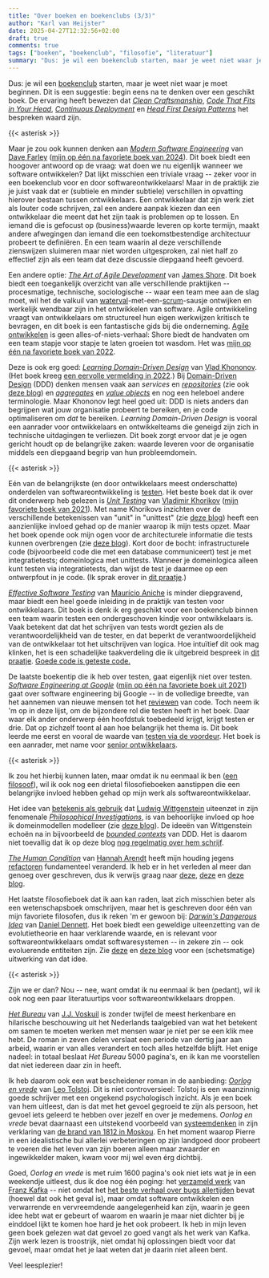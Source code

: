 ```yaml
---
title: "Over boeken en boekenclubs (3/3)"
author: "Karl van Heijster"
date: 2025-04-27T12:32:56+02:00
draft: true
comments: true
tags: ["boeken", "boekenclub", "filosofie", "literatuur"]
summary: "Dus: je wil een boekenclub starten, maar je weet niet waar je moet beginnen. Dit is een suggestie: begin eens na te denken over een geschikt boek. Lees verder voor een aantal tips."
---
```


Dus: je wil een [boekenclub](/tags/boekenclub/ "Blogs met de tag 'boekenclub'") starten, maar je weet niet waar je moet beginnen. Dit is een suggestie: begin eens na te denken over een geschikt boek. De ervaring heeft bewezen dat [*Clean Craftsmanship*](https://www.pearson.com/en-us/subject-catalog/p/clean-craftsmanship-disciplines-standards-and-ethics/P200000009529/9780136915713 "'Clean Craftsmanship: Disciplines, Standards, and Ethics' Robert C. Martin, Addison Wesley 2021"), [*Code That Fits in Your Head*](https://www.oreilly.com/library/view/code-that-fits/9780137464302/ "'Code That Fits in Your Head: Heuristics for Software Engineering', Mark Seemann, O'Reilly Media 2021"), [*Continuous Deployment*](https://www.oreilly.com/library/view/continuous-deployment/9781098146719/ "Valentina Servile, 'Continuous Deployment: Enable Faster Feedback, Safer Releases, and More Reliable Software', 'O'Reilly Inc. 2024") en [*Head First Design Patterns*](https://www.oreilly.com/library/view/head-first-design/9781492077992/ "Eric Freeman & Elisabeth Robson, 'Head First Design Patterns (2nd Edition): Building Extensible & Maintainable Object-Oriented Software', O'Reilly Media Inc. 2020") het bespreken waard zijn. 


{{< asterisk >}}


Maar je zou ook kunnen denken aan [*Modern Software Engineering*](https://www.oreilly.com/library/view/modern-software-engineering/9780137314942/ "David Farley, 'Modern Software Engineering: Doing What Works to Build Better Software Faster', Addison-Wesley Professional 2021") van [Dave Farley](https://www.davefarley.net/) ([mijn op één na favoriete boek van 2024](/blog/24/12/de-beste-boeken-over-software-ontwikkeling-die-ik-in-2024-las/ "'De beste boeken over software ontwikkeling die ik in 2024 las'")). Dit boek biedt een hoogover antwoord op de vraag: wat doen we nu eigenlijk wanneer we software ontwikkelen? Dat lijkt misschien een triviale vraag -- zeker voor in een boekenclub voor en door softwareontwikkelaars! Maar in de praktijk zie je juist vaak dat er (subtiele en minder subtiele) verschillen in opvatting hierover bestaan tussen ontwikkelaars. Een ontwikkelaar dat zijn werk ziet als louter code schrijven, zal een andere aanpak kiezen dan een ontwikkelaar die meent dat het zijn taak is problemen op te lossen. En iemand die is gefocust op (business)waarde leveren op korte termijn, maakt andere afwegingen dan iemand die een toekomstbestendige architectuur probeert te definiëren. En een team waarin al deze verschillende zienswijzen sluimeren maar niet worden uitgesproken, zal niet half zo effectief zijn als een team dat deze discussie diepgaand heeft gevoerd.


Een andere optie: [*The Art of Agile Development*](https://www.jamesshore.com/v2/books/aoad2 "James Shore, 'The Art of Agile Development (Second Edition)', O'Reilly Media Inc. 2021") van [James Shore](https://www.jamesshore.com/). Dit boek biedt een toegankelijk overzicht van alle verschillende praktijken -- procesmatige, technische, sociologische -- waar een team mee aan de slag moet, wil het de valkuil van [waterval](/tags/waterval/ "Blogs met de tag 'waterval'")-met-een-[scrum](/tags/scrum/ "Blogs met de tag 'scrum'")-sausje ontwijken en werkelijk wendbaar zijn in het ontwikkelen van software. Agile ontwikkeling vraagt van ontwikkelaars om structureel hun eigen werkwijzen kritisch te bevragen, en dit boek is een fantastische gids bij die onderneming. [Agile ontwikkelen](/tags/agile-ontwikkeling/ "Blogs met de tag 'agile ontwikkeling'") is geen alles-of-niets-verhaal: Shore biedt de handvaten om een team stapje voor stapje te laten groeien tot wasdom. Het was [mijn op één na favoriete boek van 2022](/blog/22/12/de-beste-boeken-over-software-ontwikkeling-die-ik-in-2022-las/ "'De beste boeken over software ontwikkeling die ik in 2022 las'"). 


Deze is ook erg goed: [*Learning Domain-Driven Design*](https://www.oreilly.com/library/view/learning-domain-driven-design/9781098100124/ "Vlad Khononov, 'Learning Domain-Driven Design: Aligning Software Architecture and Business Strategy', O'Reily Media Inc. 2021") van [Vlad Khononov](https://vladikk.com/). (Het boek kreeg [een eervolle vermelding in 2022](/blog/22/12/de-beste-boeken-over-software-ontwikkeling-die-ik-in-2022-las/ "'De beste boeken over software ontwikkeling die ik in 2022 las'").) Bij [Domain-Driven Design](/tags/domain-driven-design/ "Blogs met de tag 'domain-driven design'") (DDD) denken mensen vaak aan *services* en [*repositories*](https://martinfowler.com/eaaCatalog/repository.html "Martin Fowler, 'Repository'") (zie ook [deze blog](/blog/24/05/technieken-vs-trucjes/ "'Technieken vs trucjes'")) en [*aggregates*](https://martinfowler.com/bliki/DDD_Aggregate.html "Martin Fowler, 'D D D_ Aggregate'") en [*value objects*](https://martinfowler.com/bliki/ValueObject.html "Martin Fowler, 'Value Object'") en nog een heleboel andere terminologie. Maar Khononov legt heel goed uit: DDD is niets anders dan begrijpen wat jouw organisatie probeert te bereiken, en je code optimaliseren om *dat* te bereiken. *Learning Domain-Driven Design* is vooral een aanrader voor ontwikkelaars en ontwikkelteams die geneigd zijn zich in technische uitdagingen te verliezen. Dit boek zorgt ervoor dat je je ogen gericht houdt op de belangrijke zaken: waarde leveren voor de organisatie middels een diepgaand begrip van hun probleemdomein.


{{< asterisk >}}


Eén van de belangrijkste (en door ontwikkelaars meest onderschatte) onderdelen van softwareontwikkeling is [testen](/tags/testen/ "Blogs met de tag 'testen'"). Het beste boek dat ik over dit onderwerp heb gelezen is [*Unit Testing*](https://www.manning.com/books/unit-testing "Vladimir Khorikov, 'Unit Testing: Principles, Practices, and Patterns', Manning Publications 2020") van [Vladimir Khorikov](https://www.linkedin.com/in/vladimir-khorikov-bb482653/) ([mijn favoriete boek van 2021](/blog/21/12/de-beste-boeken-over-software-ontwikkeling-die-ik-in-2021-las/ "'De beste boeken over software ontwikkeling die ik in 2021 las'")). Met name Khorikovs inzichten over de verschillende betekenissen van "unit" in "unittest" (zie [deze blog](/blog/22/11/wat-is-een-unit/ "'Wat is een unit?'")) heeft een aanzienlijke invloed gehad op de manier waarop ik mijn tests opzet. Maar het boek opende ook mijn ogen voor de architecturele informatie die tests kunnen overbrengen (zie [deze blog](/blog/21/08/moet-je-dit-willen-testen/ "'Moet je dit willen testen?'")). Kort door de bocht: infrastructurele code (bijvoorbeeld code die met een database communiceert) test je met integratietests; domeinlogica met unittests. Wanneer je domeinlogica alleen kunt testen via integratietests, dan wijst de test je daarmee op een ontwerpfout in je code. (Ik sprak erover in [dit praatje](/talks/wat-zegt-deze-test/ "'Wat zegt deze test?'").)


[*Effective Software Testing*](https://www.manning.com/books/effective-software-testing "Maurício Aniche, 'Effective Software Testing: A Developer's Guide', Manning Publication 2022") van [Maurício Aniche](https://mauricioaniche.com/) is minder diepgravend, maar biedt een heel goede inleiding in de praktijk van testen voor ontwikkelaars. Dit boek is denk ik erg geschikt voor een boekenclub binnen een team waarin testen een ondergeschoven kindje voor ontwikkelaars is. Vaak betekent dat dat het schrijven van tests wordt gezien als de verantwoordelijkheid van de tester, en dat beperkt de verantwoordelijkheid van de ontwikkelaar tot het uitschrijven van logica. Hoe intuïtief dit ook mag klinken, het is een schadelijke taakverdeling die ik uitgebreid bespreek in [dit praatje](/talks/testen-een-filosofisch-retrospectief/ "'Testen: een filosofisch retrospectief'"). [Goede code is geteste code.](/blog/24/07/goede-code-is-geteste-code/ "'Goede code is geteste code'")


De laatste boekentip die ik heb over testen, gaat eigenlijk niet over testen. [*Software Engineering at Google*](https://www.oreilly.com/library/view/software-engineering-at/9781492082781/ "Titus Winters, Tom Manshreck & Hyrum Wright (eds.), 'Software Engineering at Google: Lessons Learned from Programming Over Time', O'Reilly Media Inc. 2020") ([mijn op één na favoriete boek uit 2021](/blog/21/12/de-beste-boeken-over-software-ontwikkeling-die-ik-in-2021-las/ "'De beste boeken over software ontwikkeling die ik in 2021 las'")) gaat over software engineering bij Google -- in de volledige breedte, van het aannemen van nieuwe mensen tot het [reviewen](/tags/code-reviews/ "Blogs met de tag 'code reviews'") van code. Toch neem ik 'm op in deze lijst, om de bijzondere rol die testen heeft in het boek. Daar waar elk ander onderwerp één hoofdstuk toebedeeld krijgt, krijgt testen er drie. Dat op zichzelf toont al aan hoe belangrijk het thema is. Dit boek leerde me eerst en vooral de waarde van [testen via de voordeur](/blog/22/06/testen-via-de-voordeur/ "'Testen via de voordeur'"). Het boek is een aanrader, met name voor [senior ontwikkelaars](/blog/25/04/wat-maakt-een-senior-senior/ "'Wat maakt een senior senior?'").



{{< asterisk >}}


Ik zou het hierbij kunnen laten, maar omdat ik nu eenmaal ik ben ([een filosoof](/blog/24/05/over-filosofie-en-software-ontwikkelen/ "'Over filosofie en software ontwikkelen'")), wil ik ook nog een drietal filosofieboeken aanstippen die een belangrijke invloed hebben gehad op mijn werk als softwareontwikkelaar. 


Het idee van [betekenis als gebruik](https://plato.stanford.edu/entries/wittgenstein/#MeanUse "'3.3 Meaning as Use' in 'Ludwig Wittgenstein', Stanford Encyclopedia of Philosophy") dat [Ludwig Wittgenstein](https://plato.stanford.edu/entries/wittgenstein/ "'Ludwig Wittgenstein', Stanford Encyclopedia of Philosophy") uiteenzet in zijn fenomenale [*Philosophical Investigations*](https://en.wikipedia.org/wiki/Philosophical_Investigations "'Philosphical Investigations', Wikipedia"), is van behoorlijke invloed op hoe ik domeinmodellen modelleer (zie [deze blog](/blog/24/12/de-filosofische-geschiedenis-van-een-ontwerpkeuze/ "'De filosofische geschiedenis van een ontwerpkeuze'")). De ideeën van Wittgenstein echoën na in bijvoorbeeld de [*bounded contexts*](https://martinfowler.com/bliki/BoundedContext.html "Martin Fowler, 'Bounded Context'") van DDD. Het is daarom niet toevallig dat ik op deze blog [nog regelmatig over hem schrijf](/tags/wittgenstein-ludwig/ "Blogs met de tag 'Wittgenstein, Ludwig'").


[*The Human Condition*](https://en.wikipedia.org/wiki/The_Human_Condition "'The Human Condition', Wikipedia") van [Hannah Arendt](https://plato.stanford.edu/entries/arendt/ "'Hannah Arendt', Stanford Encyclopedia of Philosophy") heeft mijn houding jegens [refactoren](/tags/refactoren/ "Blogs met de tag 'refactoren'") fundamenteel veranderd. Ik heb er in het verleden al meer dan genoeg over geschreven, dus ik verwijs graag naar [deze](/blog/24/09/refactoring-en-hannah-arendt/ "'Refactoring en Hannah Arendt'"), [deze](/blog/24/11/meer-refactoring-en-hannah-arendt/ "'Meer refactoring en Hannah Arendt'") en [deze blog](WAT_IS_REFACTORING_VOLGENS_HANNAH_ARENDT "'Wat is refactoring (volgens Hannah Arendt)?'").


Het laatste filosofieboek dat ik aan kan raden, laat zich misschien beter als een wetenschapsboek omschrijven, maar het is geschreven door één van mijn favoriete filosofen, dus ik reken 'm er gewoon bij: [*Darwin's Dangerous Idea*](https://en.wikipedia.org/wiki/Darwin%27s_Dangerous_Idea "'Darwin's Dangerous Idea', Wikipedia") van [Daniel Dennett](https://en.wikipedia.org/wiki/Daniel_Dennett "'Daniel Dennett', Wikipedia"). Het boek biedt een geweldige uiteenzetting van de evolutietheorie en haar verklarende waarde, en is relevant voor softwareontwikkelaars omdat softwaresystemen -- in zekere zin -- ook evoluerende entiteiten zijn. Zie [deze](/blog/23/09/coderen-met-luchthaken-en-hijskranen/ "'Coderen met luchthaken en hijskranen'") en [deze blog](/blog/23/10/evolutionair-programmeren/ "'Evolutionair programmeren'") voor een (schetsmatige) uitwerking van dat idee.


{{< asterisk >}}


Zijn we er dan? Nou -- nee, want omdat ik nu eenmaal ik ben (pedant), wil ik ook nog een paar literatuurtips voor softwareontwikkelaars droppen.


[*Het Bureau*](https://nl.wikipedia.org/wiki/Het_Bureau "'Het Bureau', Wikipedia") van [J.J. Voskuil](https://nl.wikipedia.org/wiki/J.J._Voskuil_(schrijver) "'J.J. Voskuil (schrijver)', Wikipedia") is zonder twijfel de meest herkenbare en hilarische beschouwing uit het Nederlands taalgebied van wat het betekent om samen te moeten werken met mensen waar je niet per se een klik mee hebt. De roman in zeven delen verslaat een periode van dertig jaar aan arbeid, waarin er van alles verandert en toch alles hetzelfde blijft. Het enige nadeel: in totaal beslaat *Het Bureau* 5000 pagina's, en ik kan me voorstellen dat niet iedereen daar zin in heeft.


Ik heb daarom ook een wat bescheidener roman in de aanbieding: [*Oorlog en vrede*](https://www.vanoorschot.nl/oorshop/oorlog-en-vrede-2/ "L.N. Tolstoj, 'Oorlog en vrede', Uitgeverij Van Oorschot 2019") van [Leo Tolstoj](https://nl.wikipedia.org/wiki/Lev_Tolstoj "'Leo Tolstoj', Wikipedia"). Dit is niet controversieel: Tolstoj is een waanzinnig goede schrijver met een ongekend psychologisch inzicht. Als je een boek van hem uitleest, dan is dat met het gevoel gegroeid te zijn als persoon, het gevoel iets geleerd te hebben over jezelf en over je medemens. *Oorlog en vrede* bevat daarnaast een uitstekend voorbeeld van [systeemdenken](https://en.wikipedia.org/wiki/Systems_thinking "'Systems thinking', Wikipedia") in zijn verklaring van [de brand van 1812 in Moskou](https://en.wikipedia.org/wiki/Fire_of_Moscow_(1812) "'Fire of Moscow (1812)', Wikipedia"). En het moment waarop Pierre in een idealistische bui allerlei verbeteringen op zijn landgoed door probeert te voeren die het leven van zijn boeren alleen maar zwaarder en ingewikkelder maken, kwam voor mij wel even érg dichtbij.


Goed, *Oorlog en vrede* is met ruim 1600 pagina's ook niet iets wat je in een weekendje uitleest, dus ik doe nog één poging: het [verzameld werk](https://www.singeluitgeverijen.nl/athenaeum/boek/verzameld-proza-3/ "Franz Kafka, 'Verzameld proza', Athenaeum 2022") van [Franz Kafka](https://nl.wikipedia.org/wiki/Franz_Kafka "'Franz Kafka', Wikipedia") -- níet omdat het [het beste verhaal over bugs allertijden](https://nl.wikipedia.org/wiki/De_gedaanteverwisseling "'De gedaanteverwisseling', Wikipedia") bevat (hoewel dat ook het geval is), maar omdat software ontwikkelen een verwarrende en vervreemdende aangelegenheid kan zijn, waarin je geen idee hebt wat er gebeurt of waarom en waarin je maar niet dichter bij je einddoel lijkt te komen hoe hard je het ook probeert. Ik heb in mijn leven geen boek gelezen wat dat gevoel zo goed vangt als het werk van Kafka. Zijn werk lezen is troostrijk, niet omdat hij oplossingen biedt voor dat gevoel, maar omdat het je laat weten dat je daarin niet alleen bent.


Veel leesplezier!
